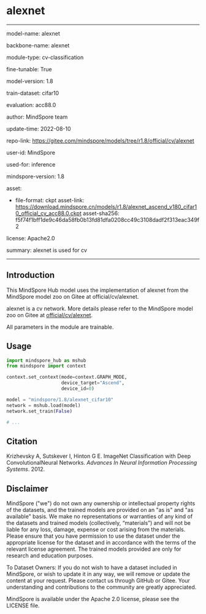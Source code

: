 # alexnet

---

model-name: alexnet

backbone-name: alexnet

module-type: cv-classification

fine-tunable: True

model-version: 1.8

train-dataset: cifar10

evaluation: acc88.0

author: MindSpore team

update-time: 2022-08-10

repo-link: <https://gitee.com/mindspore/models/tree/r1.8/official/cv/alexnet>

user-id: MindSpore

used-for: inference

mindspore-version: 1.8

asset:

-
    file-format: ckpt
    asset-link: <https://download.mindspore.cn/models/r1.8/alexnet_ascend_v180_cifar10_official_cv_acc88.0.ckpt>
    asset-sha256: f5f74f1bff1de9c46da58fb0b13fd81dfa0208cc49c3108dadf2f313eac349f2

license: Apache2.0

summary: alexnet is used for cv

---

## Introduction

This MindSpore Hub model uses the implementation of alexnet from the MindSpore model zoo on Gitee at official/cv/alexnet.

alexnet is a cv network. More details please refer to the MindSpore model zoo on Gitee at [official/cv/alexnet](https://gitee.com/mindspore/models/blob/r1.8/official/cv/alexnet/README.md).

All parameters in the module are trainable.

## Usage

```python
import mindspore_hub as mshub
from mindspore import context

context.set_context(mode=context.GRAPH_MODE,
                    device_target="Ascend",
                    device_id=0)

model = "mindspore/1.8/alexnet_cifar10"
network = mshub.load(model)
network.set_train(False)

# ...
```

## Citation

Krizhevsky A, Sutskever I, Hinton G E. ImageNet Classification with Deep ConvolutionalNeural Networks. *Advances In Neural Information Processing Systems*. 2012.

## Disclaimer

MindSpore ("we") do not own any ownership or intellectual property rights of the datasets, and the trained models are provided on an "as is" and "as available" basis. We make no representations or warranties of any kind of the datasets and trained models (collectively, “materials”) and will not be liable for any loss, damage, expense or cost arising from the materials. Please ensure that you have permission to use the dataset under the appropriate license for the dataset and in accordance with the terms of the relevant license agreement. The trained models provided are only for research and education purposes.

To Dataset Owners: If you do not wish to have a dataset included in MindSpore, or wish to update it in any way, we will remove or update the content at your request. Please contact us through GitHub or Gitee. Your understanding and contributions to the community are greatly appreciated.

MindSpore is available under the Apache 2.0 license, please see the LICENSE file.
